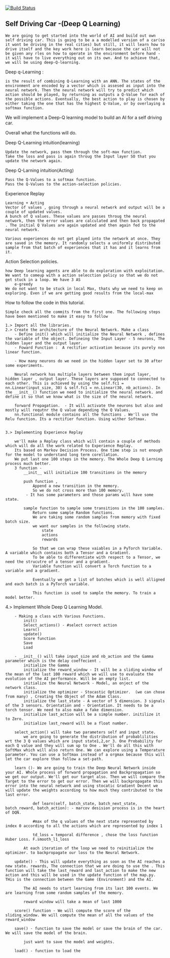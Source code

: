 
[![Build Status](http://circleci-badges-max.herokuapp.com/img/Abhishek-karmakar/ai-car-dqn?token=)](https://circleci.com/gh/Abhishek-karmakar/ai-car-dqn)


## Self Driving Car -(Deep Q Learning)

	We are going to get started into the world of AI and build out own self driving car. This is going to be a a modelled version of a car(so it wont be driving in the real cities) but still, it will learn how to drive itself and the key work here is learn because the car will not be given any rles on how to operate in the environment before hand - it will have to live everything out on its own. And to achieve that, we will be using deep-Q-learning. 

Deep q-Learning  :

	is the result of combining Q-Learning with an ANN. The states of the environment are encoded by a vector which is assesed as input into the neural network. Then the neural network will try to predict which action should be played, by returning as outputs a Q-Value for each of the possible actions. Eventually, the best action to play is chosen by either taking the one that has the highest Q-Value, or by overlaying a softmax function. 

We will implement a Deep-Q learning model to build an AI for a self driving car. 

Overall what the functions will do.

Deep Q-Learning intuition(learning)

	Update the network, pass them through the soft-max function.
	Take the loss and pass is again throug the Input layer SO that you update the network again.

Deep Q-Larning intuition(Acting)

	Pass the Q-Values to a softmax function. 
	Pass the Q-Values to the action-selection policies. 

Experience Replay

	Learning + Acting
	Vector of values , going through a neural network and output will be a couple of updated values. 
	A bunch of Q values. These values are passes throug the neural network, then the error values are calculated and then back propagated . The initial Q Values are again updated and then again fed to the neural network. 

	Various experiences do not get played into the network at once. They are saved in the memory. It randomly selects a uniformly distributed sample from that batch of experiences that it has and it learns from it. 


Action Selection policies. 

	how Deep learning agents are able to do exploration with exploitation.
	We want to comeup with a action selecction policy so that we do not get stuck in a loop. We have 3 AS
		e-greedy   
	We do not want to be stuck in local Max, thats why we need to keep on exploring. Even if we are getting good results from the local-max


How to follow the code in this tutorial. 
	
	Simple check all the commits from the first one. The following steps have been mentioned to make it easy to follow

	1.> Import all the libraries.
	2.> Create the architecture of the Neural Network. Make a class 
		- Define init() which will initialize the Neural Network , defines the variable of the object. Defineing the Input Layer - 5 neurons, The hidden layer and the output layer. 
		- Foward Function :  A rectifier activation because its purely non linear function. 

		- How many neurons do we need in the hidden layer set to 30 after some experiments.

		Neural network has multiple layers between them input layer, hidden layer , output layer. These layers are supposed to connected to each other. This is achieved by using the self.fc1 = nn.Linear(input_size, 30) & self.fc1 = nn.Linear(30, nb_actions). In the __init__() function we need to initialize the neural network. and define it so that we know what is the size of the neural network.

		forward Propagation.  - It will activate the neurons but also and mostly will requtnr the Q value depending the Q Values. 
		nn.functional module contains all the functions . We'll use the Relu function. Its a rectifier function. Using wither Softmax. 
   

	3.> Implementing Experience Replay

		we'll make a Replay class which will contain a couple of methods which will do all the work related to Experience Replay. 
		Its based on Markov Decision Process. One time step is not enough for the model to understand long term corellation.
		We put last one 100 steps in the memory. The Whole Deep Q Lerning process much better. 
		3 function - 
			__init__ will initialize 100 transitions in the memory 
			
			push function , 
				Append a new transition in the memory.  
				So we do not cross more than 100 memory.
			 - It has some parameters and those params will have some state. 

			sample function to sample some transitions in the 100 samples. 
				Return some sample Random functions.
				We are taking some random samples from memory with fixed batch size. 
				we want our samples in the following state.
					state
					actions
					rewards

				So that we can wrap these vaiables in a PyTorch Variable. A variable which contains both a Tensor and a Gradient. 
				To be able to differentiate with respect to a Tensor, we need the strucutre of a tensor and a gradient.  
				Variable function will convert a Torch function to a variable and a gradient. 

				Eventually we get a list of batches which is well alligned and each batch is a PyTorch variable. 

				This function is used to sample the memory. To train a model better.

4.> Implement Whole Deep Q Learning Model. 
		
		- Making a class with Various Functions. 
			init()
			Select_actions() - #select correct action
			Learn()
			update()
			Score function
			Save
			Load

		- __init__() will take input_size and nb_action and the Gamma parameter which is the delay coeffecient .
			initialize the Gamma
			initialize the reward_window - It will be a sliding window of the mean of the last 100 reward which we will use to evaluate the evolution of the AI performance. Will be an empty list. 
			initialize the Neural Network - Model, an onject of the network class. 
			initialize the optimizer - Stocastic Optimizer.  (we can chose from many) , Creating the Object of the Adam Class. 
			initialize the last_state - A vector of 5 dimension. 3 signals of the 3 sensors. Orientation and - Orientation. It needs to be a torch tensor. We need to also make a fake dimension. 
			initialize last_action will be a simple number. initilize it to Zero. 
			initialize last_reward will be a float number. 

		select_action() will take two parameters self and input state.
			we are going to generate the distribution of probablilities wrt the 3 Q values which are input state1,2,or 3. One Probability for each Q value and they will sum up to One . We'll do all this with SoftMax which will also return One. We can explore using a Temperature parameter. You can use a Softmax instead of a orgmax because this will let the car explore than follow a set-path. 

		learn ()- We are going to train the Deep Neural Network inside your AI. Whole process of forward propagation and Backpropagation so we get our output. We'll get our target also. Then we will compare the Target to the error to get our error. Then we will backpropagate this error into the neural network and using stocatic Gradient Decent we will update the weights according to how much they contributed to the last error.    

		        def learn(self, batch_state, batch_next_state, batch_reward, batch_action): - marcov desision process is in the heart of DQN.

		        #max of the q values of the next state represented by index 0 according to all the actions which are represented by index 1

		        td_loss = temporal difference , chose the loss function Huber Loss. F.smooth_l1_loss

			At each iteration of the loop we need to reinitialize the optimizer. to backpropagate our loss to the Neural Network. 

		update() - This will update everything as soon as the AI reaches a new state. rewards, The connection that we are doing to use the . This function will take the last_reward and last_action to make the new action and this will be used in the update function of the map.py. THis is the connection between the Game (Environment) and the AI.

			The AI needs to start learning from its last 100 events. We are learning from some random samples of the memory. 

			reward window will take a mean of last 1000 

		score() function - We will compute the score of the sliding_window. We will compute the mean of all the values of the reward_window

		save() - function to save the model or save the brain of the car. We will save the model of the brain.

			just want to save the model and weights. 

		load() - function to load the  







